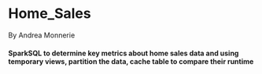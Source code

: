 # Home_Sales
By Andrea Monnerie

#### SparkSQL to determine key metrics about home sales data and using temporary views, partition the data, cache table to compare their runtime
